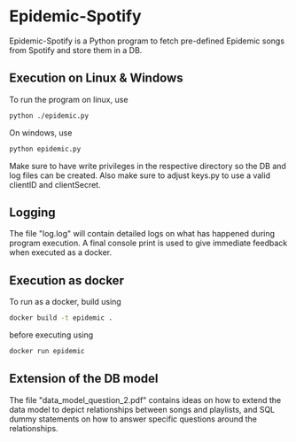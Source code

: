 # Epidemic-Spotify

Epidemic-Spotify is a Python program to fetch pre-defined Epidemic songs from Spotify and store them in a DB.

## Execution on Linux & Windows

To run the program on linux, use 

```bash
python ./epidemic.py
```

On windows, use 

```bash
python epidemic.py
```

Make sure to have write privileges in the respective directory so the DB and log files can be created. Also make sure to adjust keys.py to use a valid clientID and clientSecret.

## Logging
The file "log.log" will contain detailed logs on what has happened during program execution. A final console print is used to give immediate feedback when executed as a docker. 



## Execution as docker

To run as a docker, build using

```bash
docker build -t epidemic .
```

before executing using

```bash
docker run epidemic
```


## Extension of the DB model

The file "data_model_question_2.pdf" contains ideas on how to extend the data model to depict relationships between songs and playlists, and SQL dummy statements on how to answer specific questions around the relationships. 

